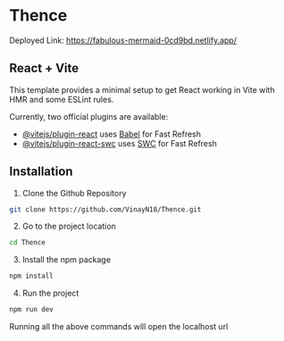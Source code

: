 # Thence

Deployed Link: https://fabulous-mermaid-0cd9bd.netlify.app/

## React + Vite

This template provides a minimal setup to get React working in Vite with HMR and some ESLint rules.

Currently, two official plugins are available:

- [@vitejs/plugin-react](https://github.com/vitejs/vite-plugin-react/blob/main/packages/plugin-react/README.md) uses [Babel](https://babeljs.io/) for Fast Refresh
- [@vitejs/plugin-react-swc](https://github.com/vitejs/vite-plugin-react-swc) uses [SWC](https://swc.rs/) for Fast Refresh

## Installation

1. Clone the Github Repository

```bash
git clone https://github.com/VinayN18/Thence.git
```

2. Go to the project location

```bash
cd Thence
```

3. Install the npm package

```bash
npm install
```

4. Run the project

```bash
npm run dev
```

Running all the above commands will open the localhost url
